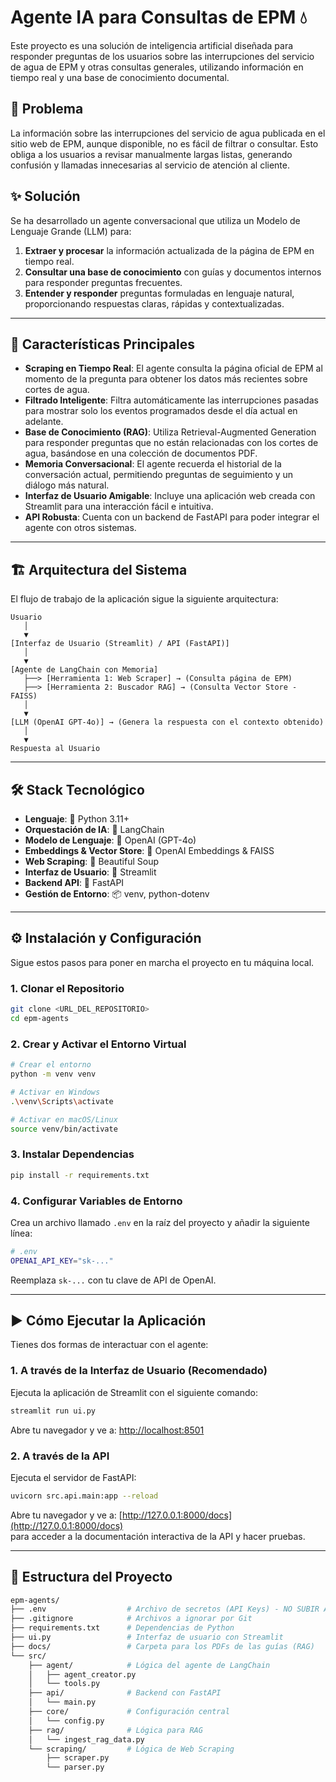 # Agente IA para Consultas de EPM 💧

Este proyecto es una solución de inteligencia artificial diseñada para responder preguntas de los usuarios sobre las interrupciones del servicio de agua de EPM y otras consultas generales, utilizando información en tiempo real y una base de conocimiento documental.

## 🎯 Problema

La información sobre las interrupciones del servicio de agua publicada en el sitio web de EPM, aunque disponible, no es fácil de filtrar o consultar. Esto obliga a los usuarios a revisar manualmente largas listas, generando confusión y llamadas innecesarias al servicio de atención al cliente.

## ✨ Solución

Se ha desarrollado un agente conversacional que utiliza un Modelo de Lenguaje Grande (LLM) para:

1. **Extraer y procesar** la información actualizada de la página de EPM en tiempo real.
2. **Consultar una base de conocimiento** con guías y documentos internos para responder preguntas frecuentes.
3. **Entender y responder** preguntas formuladas en lenguaje natural, proporcionando respuestas claras, rápidas y contextualizadas.

---

## 🚀 Características Principales

- **Scraping en Tiempo Real**: El agente consulta la página oficial de EPM al momento de la pregunta para obtener los datos más recientes sobre cortes de agua.
- **Filtrado Inteligente**: Filtra automáticamente las interrupciones pasadas para mostrar solo los eventos programados desde el día actual en adelante.
- **Base de Conocimiento (RAG)**: Utiliza Retrieval-Augmented Generation para responder preguntas que no están relacionadas con los cortes de agua, basándose en una colección de documentos PDF.
- **Memoria Conversacional**: El agente recuerda el historial de la conversación actual, permitiendo preguntas de seguimiento y un diálogo más natural.
- **Interfaz de Usuario Amigable**: Incluye una aplicación web creada con Streamlit para una interacción fácil e intuitiva.
- **API Robusta**: Cuenta con un backend de FastAPI para poder integrar el agente con otros sistemas.

---

## 🏗️ Arquitectura del Sistema

El flujo de trabajo de la aplicación sigue la siguiente arquitectura:

```
Usuario
   │
   ▼
[Interfaz de Usuario (Streamlit) / API (FastAPI)]
   │
   ▼
[Agente de LangChain con Memoria]
   ├──> [Herramienta 1: Web Scraper] → (Consulta página de EPM)
   ├──> [Herramienta 2: Buscador RAG] → (Consulta Vector Store - FAISS)
   │
   ▼
[LLM (OpenAI GPT-4o)] → (Genera la respuesta con el contexto obtenido)
   │
   ▼
Respuesta al Usuario
```

---

## 🛠️ Stack Tecnológico

- **Lenguaje**: 🐍 Python 3.11+
- **Orquestación de IA**: 🔗 LangChain
- **Modelo de Lenguaje**: 🤖 OpenAI (GPT-4o)
- **Embeddings & Vector Store**: 🧠 OpenAI Embeddings & FAISS
- **Web Scraping**: 🍲 Beautiful Soup
- **Interfaz de Usuario**: 🎈 Streamlit
- **Backend API**: 🚀 FastAPI
- **Gestión de Entorno**: 📦 venv, python-dotenv

---

## ⚙️ Instalación y Configuración

Sigue estos pasos para poner en marcha el proyecto en tu máquina local.

### 1. Clonar el Repositorio

```bash
git clone <URL_DEL_REPOSITORIO>
cd epm-agents
```

### 2. Crear y Activar el Entorno Virtual

```bash
# Crear el entorno
python -m venv venv

# Activar en Windows
.\venv\Scripts\activate

# Activar en macOS/Linux
source venv/bin/activate
```

### 3. Instalar Dependencias

```bash
pip install -r requirements.txt
```

### 4. Configurar Variables de Entorno

Crea un archivo llamado `.env` en la raíz del proyecto y añadir la siguiente línea:

```bash
# .env
OPENAI_API_KEY="sk-..."
```

Reemplaza `sk-...` con tu clave de API de OpenAI.

---

## ▶️ Cómo Ejecutar la Aplicación

Tienes dos formas de interactuar con el agente:

### 1. A través de la Interfaz de Usuario (Recomendado)

Ejecuta la aplicación de Streamlit con el siguiente comando:

```bash
streamlit run ui.py
```

Abre tu navegador y ve a: [http://localhost:8501](http://localhost:8501)

### 2. A través de la API

Ejecuta el servidor de FastAPI:

```bash
uvicorn src.api.main:app --reload
```

Abre tu navegador y ve a: [http://127.0.0.1:8000/docs](http://127.0.0.1:8000/docs)  
para acceder a la documentación interactiva de la API y hacer pruebas.

---

## 📁 Estructura del Proyecto

```bash
epm-agents/
├── .env                  # Archivo de secretos (API Keys) - NO SUBIR A GIT
├── .gitignore            # Archivos a ignorar por Git
├── requirements.txt      # Dependencias de Python
├── ui.py                 # Interfaz de usuario con Streamlit
├── docs/                 # Carpeta para los PDFs de las guías (RAG)
└── src/
    ├── agent/            # Lógica del agente de LangChain
    │   ├── agent_creator.py
    │   └── tools.py
    ├── api/              # Backend con FastAPI
    │   └── main.py
    ├── core/             # Configuración central
    │   └── config.py
    ├── rag/              # Lógica para RAG
    │   └── ingest_rag_data.py
    └── scraping/         # Lógica de Web Scraping
        ├── scraper.py
        └── parser.py
```

